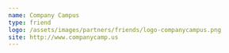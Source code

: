 ```yaml
---
name: Company Campus
type: friend
logo: /assets/images/partners/friends/logo-companycampus.png
site: http://www.companycamp.us
---
```

